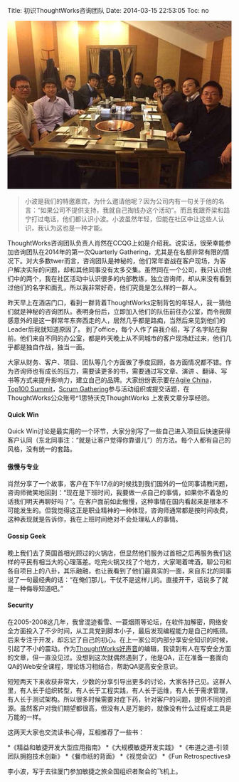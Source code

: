 Title: 初识ThoughtWorks咨询团队
Date: 2014-03-15 22:53:05
Toc: no

![咨询团队聚餐](/_image/2014-03-27/photo-2.JPG)

>小波是我们的特邀嘉宾，为什么邀请他呢？因为公司内有一句关于他的名言：“如果公司不提供支持，我就自己掏钱办这个活动“。而且我跟乔梁和路宁打过电话，他们都认识小波。小波虽然年轻，但能在社区中让这些人认识，我认为这也是一种才能。

ThoughtWorks咨询团队负责人肖然在CCQG上如是介绍我。说实话，很荣幸能参加咨询团队在2014年的第一次Quarterly Gathering，尤其是在名额非常有限的情况下。对大多数twer而言，咨询团队是神秘的，他们常年奋战在客户现场，为客户解决实际的问题，却和其他同事没有太多交集。虽然同在一个公司，我只认识他们中的两个，我在社区活动中认识很多的内部教练，独立咨询师，却从来没有看到过他们的名字和面孔，所以我非常好奇，他们究竟是怎么样的一群人。

昨天早上在酒店门口，看到一群背着ThoughtWorks定制背包的年轻人，我一猜他们就是神秘的咨询团队。表明身份后，立即加入他们的队伍前往办公室，而令我颇感意外的是这一群常年东奔西走的人，居然几乎都是路痴，当然后来见到他们的Leader后我就知道原因了。
到了office，每个人作了自我介绍，写了名字贴在胸前。他们来自不同的办公室，都是昨天晚上从不同城市的客户现场赶过来，他们几乎都是独自作战，独当一面。

大家从财务、客户、项目、团队等几个方面做了季度回顾，各方面情况都不错。作为咨询师也有成长的压力，需要读更多的书，需要通过写文章、演讲
、翻译、写书等方式来提升影响力，建立自己的品牌。大家纷纷表示要在[Agile China](http://www.agilechina.org.cn/)，[Top100 Summit](http://www.top100summit.com/)，[Scrum Gathering](http://www.scrumgathering.cn/)参与活动组织或提交话题，在ThoughtWorks公众账号^1思特沃克ThoughtWorks 上发表文章分享经验。

#### Quick Win
Quick Win讨论是最实用的一个环节，大家分别写了一些自己进入项目后快速获得客户认同（东北同事注：“就是让客户觉得你靠谱儿”）的方法。每个人都有自己的风格，没有统一的套路。

#### 傲慢与专业
肖然分享了一个故事，客户在下午17点的时候找到我们国外的一位同事请教问题，咨询师微笑地回到：“现在是下班时间，我要做一点自己的事情，如果你不着急的话我们明天再聊好吗？”。在客户面前如此傲慢，这种事情在国内看起来是根本不可能发生的。但我觉得这正是职业精神的一种体现，咨询师通常都是按时间收费，这种表现就是告诉你，我在上班时间绝对不会处理私人的事情。

#### Gossip Geek
晚上我们去了英国首相光顾过的火锅店，但显然他们服务过首相之后再服务我们这样的平民有相当大的心理落差。吃完火锅又找了个地方，大家喝着啤酒，聊公司和各自项目上的八卦，其乐融融，也让我看到了他们最真实的一面，来自东北的同事说了一句最经典的话：“在俺们那儿，干仗不是这样儿的。直接开干，话说多了就是一种侮辱知道吧。”

#### Security
在2005-2008这几年，我曾混迹看雪、一蓑烟雨等论坛，在软件加解密，网络安全方面投入了不少时间，从工具党到脚本小子，最后发现编程能力是自己的瓶颈。后来专注于开发，却忘记了自己的初心。在上一家公司内部分享安全知识的时候，引起了不小的震动。作为[ThoughtWorks好声音](http://voice.thoughtworkers.org/)的编辑，我读到有人在写安全方面的文章，但一直没见过。没想到这次就偶然遇到了，他是QA，正在准备一套面向QA的Web安全课程，理论练习相结合，帮助QA提高安全意识。

短短两天下来收获非常大，少数的分享引导出更多的讨论，大家各抒己见。这群人里，有人长于组织转型，有人长于工程实践，有人长于运维，有人长于需求管理，有人长于测试架构。所以很多时候需要对症下药，针对客户的问题，提供不同的资源。虽然客户对我们期望都很高，但没有人是万能的，就像没有什么过程或工具是万能的一样。

这两天大家也交流读书心得，互相推荐了一些书：

*《精益和敏捷开发大型应用指南》
*《大规模敏捷开发实践》
*《布道之道-引领团队拥抱技术创新》
*《餐巾纸的背面》
*《视觉会议》
*《Fun Retrospectives》

李小波，写于去往厦门参加敏捷之旅全国组织者聚会的飞机上。